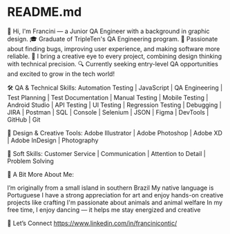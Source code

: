 # README.md
👋 Hi, I'm Francini — a Junior QA Engineer with a background in graphic design.
🎓 Graduate of TripleTen's QA Engineering program.
🐞 Passionate about finding bugs, improving user experience, and making software more reliable.
🎨 I bring a creative eye to every project, combining design thinking with technical precision.
🔍 Currently seeking entry-level QA opportunities and excited to grow in the tech world!

🛠️ QA & Technical Skills:
Automation Testing | JavaScript | QA Engineering | Test Planning | Test Documentation | Manual Testing | Mobile Testing | Android Studio | API Testing | UI Testing | Regression Testing | Debugging | JIRA | Postman | SQL | Console | Selenium | JSON | Figma | DevTools | GitHub | Git

🎨 Design & Creative Tools:
Adobe Illustrator | Adobe Photoshop | Adobe XD | Adobe InDesign | Photography

🤝 Soft Skills:
Customer Service | Communication | Attention to Detail | Problem Solving

🌟 A Bit More About Me:

I’m originally from a small island in southern Brazil
My native language is Portuguese
I have a strong appreciation for art and enjoy hands-on creative projects like crafting
I'm passionate about animals and animal welfare
In my free time, I enjoy dancing — it helps me stay energized and creative

🔗 Let’s Connect
https://www.linkedin.com/in/francinicontic/
